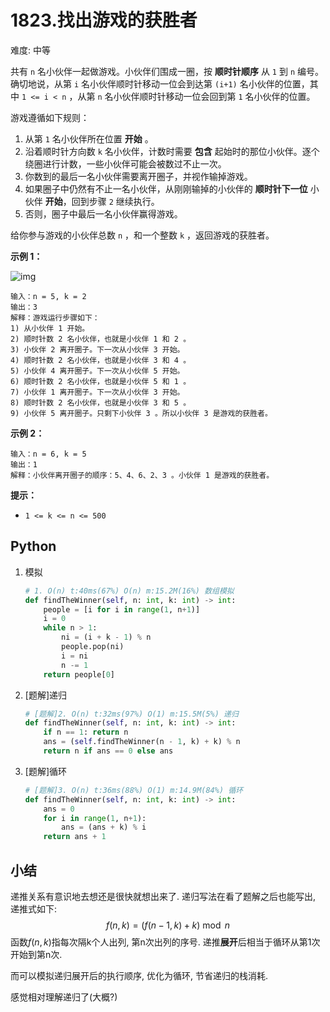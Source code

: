 # 1823.找出游戏的获胜者

难度: 中等

共有 `n` 名小伙伴一起做游戏。小伙伴们围成一圈，按 **顺时针顺序** 从 `1` 到 `n` 编号。确切地说，从第 `i` 名小伙伴顺时针移动一位会到达第 `(i+1)` 名小伙伴的位置，其中 `1 <= i < n` ，从第 `n` 名小伙伴顺时针移动一位会回到第 `1` 名小伙伴的位置。

游戏遵循如下规则：

1. 从第 `1` 名小伙伴所在位置 **开始** 。
2. 沿着顺时针方向数 `k` 名小伙伴，计数时需要 **包含** 起始时的那位小伙伴。逐个绕圈进行计数，一些小伙伴可能会被数过不止一次。
3. 你数到的最后一名小伙伴需要离开圈子，并视作输掉游戏。
4. 如果圈子中仍然有不止一名小伙伴，从刚刚输掉的小伙伴的 **顺时针下一位** 小伙伴 **开始**，回到步骤 `2` 继续执行。
5. 否则，圈子中最后一名小伙伴赢得游戏。

给你参与游戏的小伙伴总数 `n` ，和一个整数 `k` ，返回游戏的获胜者。

 

**示例 1：**

![img](https://assets.leetcode.com/uploads/2021/03/25/ic234-q2-ex11.png)

```
输入：n = 5, k = 2
输出：3
解释：游戏运行步骤如下：
1) 从小伙伴 1 开始。
2) 顺时针数 2 名小伙伴，也就是小伙伴 1 和 2 。
3) 小伙伴 2 离开圈子。下一次从小伙伴 3 开始。
4) 顺时针数 2 名小伙伴，也就是小伙伴 3 和 4 。
5) 小伙伴 4 离开圈子。下一次从小伙伴 5 开始。
6) 顺时针数 2 名小伙伴，也就是小伙伴 5 和 1 。
7) 小伙伴 1 离开圈子。下一次从小伙伴 3 开始。
8) 顺时针数 2 名小伙伴，也就是小伙伴 3 和 5 。
9) 小伙伴 5 离开圈子。只剩下小伙伴 3 。所以小伙伴 3 是游戏的获胜者。
```

**示例 2：**

```
输入：n = 6, k = 5
输出：1
解释：小伙伴离开圈子的顺序：5、4、6、2、3 。小伙伴 1 是游戏的获胜者。
```

 

**提示：**

- `1 <= k <= n <= 500`

## Python

1. 模拟

   ```python
   # 1. O(n) t:40ms(67%) O(n) m:15.2M(16%) 数组模拟
   def findTheWinner(self, n: int, k: int) -> int:
       people = [i for i in range(1, n+1)]
       i = 0
       while n > 1:
           ni = (i + k - 1) % n
           people.pop(ni)
           i = ni
           n -= 1
       return people[0]
   ```

2. [题解]递归

   ```python
   # [题解]2. O(n) t:32ms(97%) O(1) m:15.5M(5%) 递归
   def findTheWinner(self, n: int, k: int) -> int:
       if n == 1: return n
       ans = (self.findTheWinner(n - 1, k) + k) % n
       return n if ans == 0 else ans
   ```

3. [题解]循环

   ```python
   # [题解]3. O(n) t:36ms(88%) O(1) m:14.9M(84%) 循环
   def findTheWinner(self, n: int, k: int) -> int:
       ans = 0
       for i in range(1, n+1):
           ans = (ans + k) % i
       return ans + 1
   ```

   

## 小结

递推关系有意识地去想还是很快就想出来了. 递归写法在看了题解之后也能写出, 递推式如下:
$$
f(n,k) = (f(n-1, k)+k)\bmod n
$$
函数$f(n, k)$指每次隔k个人出列, 第n次出列的序号. 递推**展开**后相当于循环从第1次开始到第n次.

而可以模拟递归展开后的执行顺序, 优化为循环, 节省递归的栈消耗.

感觉相对理解递归了(大概?)